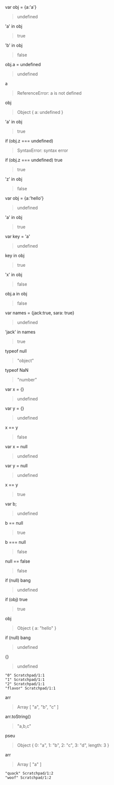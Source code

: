 var obj = {a:'a'}
> undefined

'a' in obj
> true

'b' in obj
> false

obj.a = undefined
> undefined

a
> ReferenceError: a is not defined

obj
> Object { a: undefined }

'a' in obj
> true

if (obj.z === undefined)
> SyntaxError: syntax error

if (obj.z === undefined) true
> true

'z' in obj
> false

var obj = {a:'hello'}
> undefined

'a' in obj
> true

var key = 'a'
> undefined

key in obj
> true

'x' in obj
> false

obj.a in obj
> false

var names = {jack:true, sara: true}
> undefined

'jack' in names
> true

typeof null
> "object"

typeof NaN 
> "number"

var x = {}
> undefined

var y = {}
> undefined

x == y
> false

var x = null
> undefined

var y = null
> undefined

x == y
> true

var b;
> undefined

b == null
> true

b === null
> false

null == false
> false

if (null) bang
> undefined

if (obj) true
> true

obj
> Object { a: "hello" }

if (null) bang
> undefined

{}
> undefined

```
"0" Scratchpad/1:1
"1" Scratchpad/1:1
"2" Scratchpad/1:1
"flavor" Scratchpad/1:1
```

arr
> Array [ "a", "b", "c" ]

arr.toString()
> "a,b,c"

pseu
> Object { 0: "a", 1: "b", 2: "c", 3: "d", length: 3 }

arr
> Array [ "a" ]

```
"quack" Scratchpad/1:2
"woof" Scratchpad/1:2
```